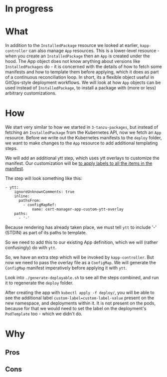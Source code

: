 
# In progress

# What

In addition to the `InstalledPackage` resource we looked at earlier, `kapp-controller` can also manage `App` resources. This is a lower-level resource - when you create an `InstalledPackage` then an `App` is created under the hood. The App object does not know anything about versions like `InstalledPackages` do - it is concerned with the details of how to fetch some manifests and how to template them before applying, which it does as part of a continuous reconciliation loop. In short, its a flexible object useful in GitOps-style deployment workflows. We will look at how `App` objects can be used instead of `InstalledPackage`, to install a package with (more or less) arbitrary customizations.

# How

We start very similar to how we started in `3-tanzu-packages`, but instead of fetching an `InstalledPackage` from the Kubernetes API, now we fetch an `App` resource. Before we write out the Kubernetes manifests to the `deploy` folder, we want to make changes to the `App` resource to add additional templating steps.

We will add an additional ytt step, which uses ytt overlays to customize the manifest. Our customization will be [to apply labels to all the items in the manifest](https://github.com/vmware-tanzu/carvel-ytt/tree/develop/examples/k8s-add-global-label).

The step will look something like this:

```
- ytt:
    ignoreUnknownComments: true
    inline:
      pathsFrom:
        - configMapRef:
            name: cert-manager-app-custom-ytt-overlay
    paths:
      - '-'
```

Because rendering has already taken place, we must tell `ytt` to include '-' (STDIN) as part of its paths to template.

So we need to add this to our existing App definition, which we will (rather confusingly) do with `ytt`.

So, we have an extra step which will be invoked by `kapp-controller`. But now we need to pass the overlay file as a `ConfigMap`. We will generate the `ConfigMap` manifest imperatively before applying it with `ytt`.

Look into `./generate-deployable.sh` to see all the steps combined, and run it to regenerate the `deploy` folder.

After creating the app with `kubectl apply -f deploy/`, you will be able to see the additional label `custom-label=custom-label-value` present on the new namespace, and deployments within it. It is not present on the pods, because for that we would need to set the label on the deployment's `PodTemplate` too - which we didn't do.

# Why

## Pros

## Cons
